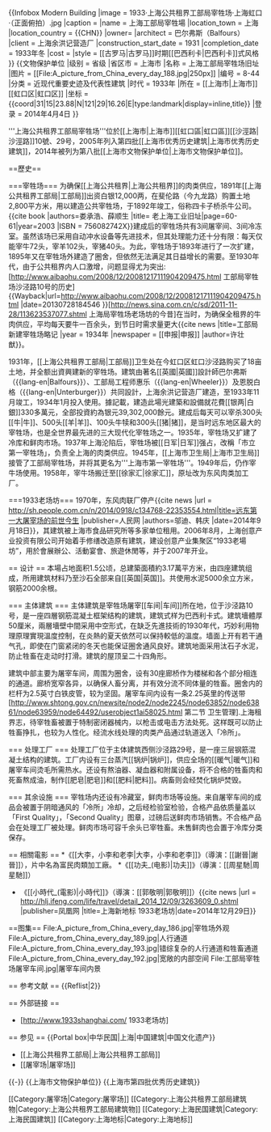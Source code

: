 {{Infobox Modern Building
|image             = 1933·上海公共租界工部局宰牲场·上海虹口·（正面俯拍）.jpg
|caption           =
|name              = 上海工部局宰牲場 
|location_town     = 上海
|location_country  = {{CHN}}
|owner= 
|architect         = 巴尔弗斯（Balfours）
|client            = 上海余洪记营造厂 
|construction_start_date = 1931
|completion_date   = 1933年冬
|cost              = 
|style             = [[古罗马|古罗马]]时期[[巴西利卡|巴西利卡]]式风格
}}
{{文物保护单位
|级别 = 省级
|省区市 = 上海市
|名称 = 上海工部局宰牲场旧址
|图片 = [[File:A_picture_from_China_every_day_188.jpg|250px]]
|编号 = 8-44
|分类 = 近现代重要史迹及代表性建筑
|时代 = 1933年
|所在 = [[上海市|上海市]][[虹口区|虹口区]]
|坐标 = {{coord|31|15|23.88|N|121|29|16.26|E|type:landmark|display=inline,title}}
|登录 = 2014年4月4日
}}

'''上海公共租界工部局宰牲场'''位於[[上海市|上海市]][[虹口區|虹口區]][[沙涇路|沙涇路]]10號、29号，2005年列入第四批[[上海市优秀历史建筑|上海市优秀历史建筑]]，2014年被列为第八批[[上海市文物保护单位|上海市文物保护单位]]。

==歷史==

===宰牲场===
为确保[[上海公共租界|上海公共租界]]的肉类供应，1891年[[上海公共租界工部局|工部局]]出资白银12,000两，在斐伦路（今九龙路）购置土地2,800平方米，用以建造公共宰牲场，于1892年竣工，俗称四卡子桥杀牛公司。<ref name="娄先生-建筑">{{cite book |authors=娄承浩、薛顺生 |title= 老上海工业旧址|page=60-61|year=2003 |ISBN = 756082742X}}</ref>建成后的宰牲场共有3间屠宰间、3间冷冻室。虽然该场已采用自动冲水设备等先进技术<ref name=d/>，但其处理能力还十分有限：每天仅能宰牛72头，宰羊102头，宰猪40头。为此，宰牲场于1893年进行了一次扩建，1895年又在宰牲场外建造了圈舍，<ref name="娄先生-建筑"></ref>但依然无法满足其日益增长的需要。至1930年代，由于公共租界内人口激增，问题显得尤为突出:<ref name=abh>[http://www.aibaohu.com/2008/12/20081217111904209475.html 工部局宰牲场沙泾路10号的历史] {{Wayback|url=http://www.aibaohu.com/2008/12/20081217111904209475.html |date=20130728184546 }}</ref><ref name=jx>[http://news.sina.com.cn/c/sd/2011-11-28/113623537077.shtml 上海局宰牲场老场坊的今昔]</ref>在当时，为确保全租界的牛肉供应，平均每天要牛一百余头，到节日时需求量更大<ref name=s>{{cite news |title=工部局新建宰牲场略记 |year = 1934年 |newspaper = [[申报|申报]] |author=许壮猷}}</ref>。

1931年，[[上海公共租界工部局|工部局]]卫生处在今虹口区虹口沙泾路购买了18亩土地，并全额出資興建新的宰牲场。建筑由著名[[英國|英國]]設計師巴尔弗斯（{{lang-en|Balfours}}）、工部局工程师惠乐（{{lang-en|Wheeler}}）及恩脱白格（{{lang-en|Unterburger}}）共同設計<ref name=s />，上海余洪记营造厂建造，至1933年11月竣工，1934年1月投入使用<ref name=abh/>。據記載，建造此場光建築和設備就花費[[银两|白銀]]330多萬元，全部投資約為银元39,302,000餘元。建成后每天可以宰杀300头[[牛|牛]]、500头[[羊|羊]]、100头牛犊和300头[[猪|猪]]，是当时远东地区最大的宰牲场，也是全世界最先进的三大现代化宰牲场之一。1935年，宰牲场又扩建了冷库和鲜肉市场<ref name=d />。1937年上海沦陷后，宰牲场被[[日军|日军]]强占，改稱「市立第一宰牲场」<ref name="娄先生-建筑" />，负责全上海的肉类供应。1945年，[[上海市卫生局|上海市卫生局]]接管了工部局宰牲场，并将其更名为'''上海市第一宰牲场'''。1949年后，仍作宰牛场使用。1958年，宰牛场搬迁至[[徐家汇|徐家汇]]<ref name="娄先生-建筑" />，原址改为东风肉类加工厂<ref name=jx/>。

===1933老场坊===
1970年，东风肉联厂停产<ref name=f>{{cite news |url = http://sh.people.com.cn/n/2014/0918/c134768-22353554.html|title=远东第一大屠宰场的前世今生 |publisher=人民网 |authors=邬迪、韩庆 |date=2014年9月18日}}</ref>，其建筑被上海市食品研究所等多家单位租用<ref name="娄先生-建筑" />。2006年8月，上海创意产业投资有限公司开始着手修缮改造原有建筑，建设创意产业集聚区“1933老場坊”，用於會展辦公、活動宴會、旅遊休閒等，并于2007年开业<ref name=jx />。

== 设计 ==
本場占地面积1.5公顷<ref name="娄先生-建筑" />，总建築面積約3.17萬平方米，由四座建筑组成，所用建筑材料乃至沙石全部来自[[英国|英国]]<ref name=jx />。共使用水泥5000余立方米，钢筋2000余根<ref name=s/>。

=== 主体建筑 ===
主体建筑是宰牲场屠宰[[车间|车间]]所在地，位于沙泾路10号，是一座四層钢筋混凝土框架结构的建筑，建筑式样为巴西利卡式<ref name=f />。建筑墻體厚50厘米，兩層墻壁中間采用中空形式，在缺乏先進技術的1930年代，巧妙利用物理原理實現溫度控制，在炎熱的夏天依然可以保持較低的溫度。墙面上开有若干通气孔，即使在门窗紧闭的冬天也能保证圈舍通风良好。建筑地面采用汰石子水泥，防止牲畜在走动时打滑<ref name=s/>。建筑的屋顶呈二十四角形<ref name=jx/>。

建筑中部主要为屠宰车间，周围为圈舍，设有30座廊桥作为楼梯和各个部分相连的通道。廊桥宽窄各异，以确保人畜分离，并有效分流不同体量的牲畜<ref name=jx />。圈舍内的栏杆为2.5英寸白铁皮管，较为坚固<ref name=s/>。屠宰车间内设有一条2.25英里的传送带<ref name=d>[http://www.shtong.gov.cn/newsite/node2/node2245/node63852/node63861/node63959/node64492/userobject1ai58025.html 第二节 卫生管理].上海租界志</ref>，待宰牲畜被置于特制密闭器械内<ref name=s/>，以枪击或电击方法处死<ref name=d/>。这样既可以防止牲畜挣扎，也较为人性化<ref name=s/>。经流水线处理的肉类产品通过轨道送入「冷所」<ref name=d/>。

=== 处理工厂 ===
处理工厂位于主体建筑西侧沙泾路29号，是一座三层钢筋混凝土结构的建筑<ref name="娄先生-建筑" />。工厂内设有三台蒸汽[[锅炉|锅炉]]，供应全场的[[暖气|暖气]]和屠宰车间烫毛所需热水。还设有熬油器、凝血器和附属设备，将不合格的牲畜肉和死畜熬成油<ref name=s />，制作[[肥皂|肥皂]]和[[肥料|肥料]]<ref name=d/>。病畜则会经焚化锅炉焚毁<ref name=s/>。

=== 其余设施 ===
宰牲场内还设有冷藏室，鲜肉市场等设施。来自屠宰车间的成品会被置于阴暗通风的「冷所」冷却，之后经检验室检验，合格产品依质量盖以「First Quality」，「Second Quality」图章，过磅后送鲜肉市场销售。不合格产品会在处理工厂被处理<ref name=s/>。鲜肉市场可容千余头已宰牲畜<ref name=d/>。未售鲜肉也会置于冷库分类保存<ref name=s/>。

== 相關電影 ==
*《[[大李，小李和老李|大李，小李和老李]]》（導演：[[謝晉|謝晉]]），片中名為富民肉類加工廠。
*《[[功夫_(电影)|功夫]]》（導演：[[周星馳|周星馳]]）
* 《[[小時代_(電影)|小時代]]》（導演：[[郭敬明|郭敬明]]）<ref>{{cite news |url = http://hlj.ifeng.com/life/travel/detail_2014_12/09/3263609_0.shtml |publisher=凤凰网 |title=上海新地标 1933老场坊|date=2014年12月29日}}</ref>

==图集==
<gallery>
File:A_picture_from_China_every_day_186.jpg|宰牲场外观
File:A_picture_from_China_every_day_189.jpg|人行通道
File:A_picture_from_China_every_day_193.jpg|错综复杂的人行通道和牲畜通道
File:A_picture_from_China_every_day_192.jpg|宽敞的内部空间
File:工部局宰牲场屠宰车间.jpg|屠宰车间内景
</gallery>

== 参考文献 ==
{{Reflist|2}}

== 外部链接 ==
* [http://www.1933shanghai.com/ 1933老场坊]

== 参见 ==
{{Portal box|中华民国|上海|中国建筑|中国文化遗产}}
* [[上海公共租界工部局|上海公共租界工部局]]
* [[屠宰场|屠宰场]]

{{-}}
{{上海市文物保护单位}}
{{上海市第四批优秀历史建筑}}

[[Category:屠宰场|Category:屠宰场]]
[[Category:上海公共租界工部局建筑物|Category:上海公共租界工部局建筑物]]
[[Category:上海民国建筑|Category:上海民国建筑]]
[[Category:上海地标|Category:上海地标]]